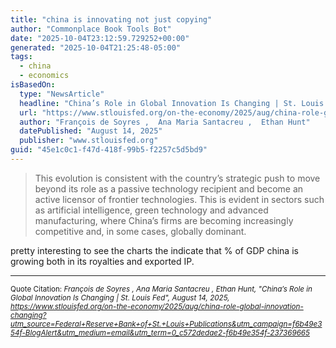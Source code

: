 ```yaml
---
title: "china is innovating not just copying"
author: "Commonplace Book Tools Bot"
date: "2025-10-04T23:12:59.729252+00:00"
generated: "2025-10-04T21:25:48-05:00"
tags:
  - china
  - economics
isBasedOn:
  type: "NewsArticle"
  headline: "China’s Role in Global Innovation Is Changing | St. Louis Fed"
  url: "https://www.stlouisfed.org/on-the-economy/2025/aug/china-role-global-innovation-changing?utm_source=Federal+Reserve+Bank+of+St.+Louis+Publications&utm_campaign=f6b49e354f-BlogAlert&utm_medium=email&utm_term=0_c572dedae2-f6b49e354f-237369665"
  author: "François de Soyres ,  Ana Maria Santacreu ,  Ethan Hunt"
  datePublished: "August 14, 2025"
  publisher: "www.stlouisfed.org"
guid: "45e1c0c1-f47d-418f-99b5-f2257c5d5bd9"
---
```


> This evolution is consistent with the country’s strategic push to move beyond its role as a passive technology recipient and become an active licensor of frontier technologies. This is evident in sectors such as artificial intelligence, green technology and advanced manufacturing, where China’s firms are becoming increasingly competitive and, in some cases, globally dominant.

pretty interesting to see the charts the indicate that % of GDP china is growing both in its royalties and exported IP.

---

<sub>Quote Citation: <cite>François de Soyres ,  Ana Maria Santacreu ,  Ethan Hunt, "China’s Role in Global Innovation Is Changing | St. Louis Fed", August 14, 2025, <a href="https://www.stlouisfed.org/on-the-economy/2025/aug/china-role-global-innovation-changing?utm_source=Federal+Reserve+Bank+of+St.+Louis+Publications&utm_campaign=f6b49e354f-BlogAlert&utm_medium=email&utm_term=0_c572dedae2-f6b49e354f-237369665">https://www.stlouisfed.org/on-the-economy/2025/aug/china-role-global-innovation-changing?utm_source=Federal+Reserve+Bank+of+St.+Louis+Publications&utm_campaign=f6b49e354f-BlogAlert&utm_medium=email&utm_term=0_c572dedae2-f6b49e354f-237369665</a></cite></sub>